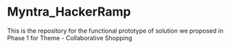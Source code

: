 # Myntra_HackerRamp
This is the repository for the functional prototype of solution we proposed in Phase 1 for Theme - Collaborative Shopping
